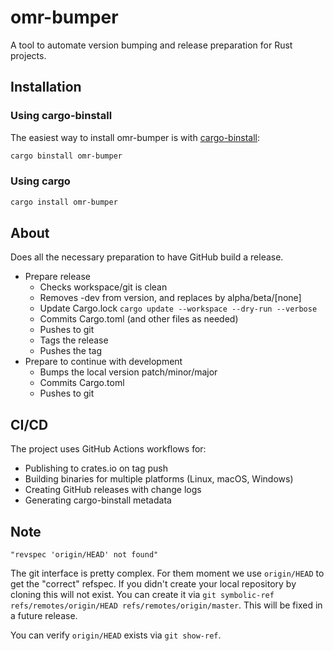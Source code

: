 # omr-bumper

A tool to automate version bumping and release preparation for Rust projects.

## Installation

### Using cargo-binstall

The easiest way to install omr-bumper is with [cargo-binstall](https://github.com/cargo-bins/cargo-binstall):

```bash
cargo binstall omr-bumper
```

### Using cargo

```bash
cargo install omr-bumper
```

## About

Does all the necessary preparation to have GitHub build a release.

- Prepare release
	- Checks workspace/git is clean
	- Removes -dev from version, and replaces by alpha/beta/[none]
	- Update Cargo.lock `cargo update --workspace --dry-run --verbose`
	- Commits Cargo.toml (and other files as needed)
	- Pushes to git
	- Tags the release
	- Pushes the tag
- Prepare to continue with development
	- Bumps the local version patch/minor/major
	- Commits Cargo.toml
	- Pushes to git

## CI/CD

The project uses GitHub Actions workflows for:
- Publishing to crates.io on tag push
- Building binaries for multiple platforms (Linux, macOS, Windows)
- Creating GitHub releases with change logs
- Generating cargo-binstall metadata

## Note

`"revspec 'origin/HEAD' not found"`

The git interface is pretty complex.
For them moment we use `origin/HEAD` to get the "correct" refspec.
If you didn't create your local repository by cloning this will not exist.
You can create it via `git symbolic-ref refs/remotes/origin/HEAD refs/remotes/origin/master`.
This will be fixed in a future release.

You can verify `origin/HEAD` exists via `git show-ref`.
